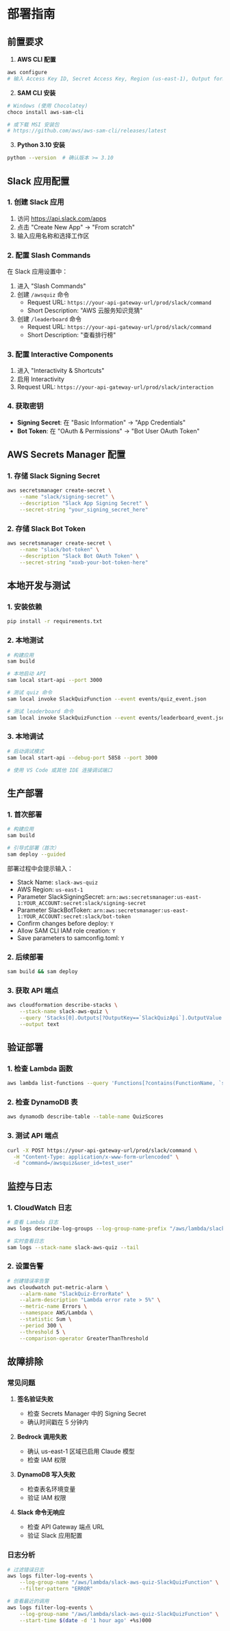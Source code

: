 # 部署指南

## 前置要求

1. **AWS CLI 配置**
```bash
aws configure
# 输入 Access Key ID, Secret Access Key, Region (us-east-1), Output format (json)
```

2. **SAM CLI 安装**
```bash
# Windows (使用 Chocolatey)
choco install aws-sam-cli

# 或下载 MSI 安装包
# https://github.com/aws/aws-sam-cli/releases/latest
```

3. **Python 3.10 安装**
```bash
python --version  # 确认版本 >= 3.10
```

## Slack 应用配置

### 1. 创建 Slack 应用
1. 访问 https://api.slack.com/apps
2. 点击 "Create New App" → "From scratch"
3. 输入应用名称和选择工作区

### 2. 配置 Slash Commands
在 Slack 应用设置中：
1. 进入 "Slash Commands"
2. 创建 `/awsquiz` 命令
   - Request URL: `https://your-api-gateway-url/prod/slack/command`
   - Short Description: "AWS 云服务知识竞猜"
3. 创建 `/leaderboard` 命令
   - Request URL: `https://your-api-gateway-url/prod/slack/command`
   - Short Description: "查看排行榜"

### 3. 配置 Interactive Components
1. 进入 "Interactivity & Shortcuts"
2. 启用 Interactivity
3. Request URL: `https://your-api-gateway-url/prod/slack/interaction`

### 4. 获取密钥
- **Signing Secret**: 在 "Basic Information" → "App Credentials"
- **Bot Token**: 在 "OAuth & Permissions" → "Bot User OAuth Token"

## AWS Secrets Manager 配置

### 1. 存储 Slack Signing Secret
```bash
aws secretsmanager create-secret \
    --name "slack/signing-secret" \
    --description "Slack App Signing Secret" \
    --secret-string "your_signing_secret_here"
```

### 2. 存储 Slack Bot Token
```bash
aws secretsmanager create-secret \
    --name "slack/bot-token" \
    --description "Slack Bot OAuth Token" \
    --secret-string "xoxb-your-bot-token-here"
```

## 本地开发与测试

### 1. 安装依赖
```bash
pip install -r requirements.txt
```

### 2. 本地测试
```bash
# 构建应用
sam build

# 本地启动 API
sam local start-api --port 3000

# 测试 quiz 命令
sam local invoke SlackQuizFunction --event events/quiz_event.json

# 测试 leaderboard 命令  
sam local invoke SlackQuizFunction --event events/leaderboard_event.json
```

### 3. 本地调试
```bash
# 启动调试模式
sam local start-api --debug-port 5858 --port 3000

# 使用 VS Code 或其他 IDE 连接调试端口
```

## 生产部署

### 1. 首次部署
```bash
# 构建应用
sam build

# 引导式部署（首次）
sam deploy --guided
```

部署过程中会提示输入：
- Stack Name: `slack-aws-quiz`
- AWS Region: `us-east-1`
- Parameter SlackSigningSecret: `arn:aws:secretsmanager:us-east-1:YOUR_ACCOUNT:secret:slack/signing-secret`
- Parameter SlackBotToken: `arn:aws:secretsmanager:us-east-1:YOUR_ACCOUNT:secret:slack/bot-token`
- Confirm changes before deploy: `Y`
- Allow SAM CLI IAM role creation: `Y`
- Save parameters to samconfig.toml: `Y`

### 2. 后续部署
```bash
sam build && sam deploy
```

### 3. 获取 API 端点
```bash
aws cloudformation describe-stacks \
    --stack-name slack-aws-quiz \
    --query 'Stacks[0].Outputs[?OutputKey==`SlackQuizApi`].OutputValue' \
    --output text
```

## 验证部署

### 1. 检查 Lambda 函数
```bash
aws lambda list-functions --query 'Functions[?contains(FunctionName, `slack-aws-quiz`)]'
```

### 2. 检查 DynamoDB 表
```bash
aws dynamodb describe-table --table-name QuizScores
```

### 3. 测试 API 端点
```bash
curl -X POST https://your-api-gateway-url/prod/slack/command \
  -H "Content-Type: application/x-www-form-urlencoded" \
  -d "command=/awsquiz&user_id=test_user"
```

## 监控与日志

### 1. CloudWatch 日志
```bash
# 查看 Lambda 日志
aws logs describe-log-groups --log-group-name-prefix "/aws/lambda/slack-aws-quiz"

# 实时查看日志
sam logs --stack-name slack-aws-quiz --tail
```

### 2. 设置告警
```bash
# 创建错误率告警
aws cloudwatch put-metric-alarm \
    --alarm-name "SlackQuiz-ErrorRate" \
    --alarm-description "Lambda error rate > 5%" \
    --metric-name Errors \
    --namespace AWS/Lambda \
    --statistic Sum \
    --period 300 \
    --threshold 5 \
    --comparison-operator GreaterThanThreshold
```

## 故障排除

### 常见问题

1. **签名验证失败**
   - 检查 Secrets Manager 中的 Signing Secret
   - 确认时间戳在 5 分钟内

2. **Bedrock 调用失败**
   - 确认 us-east-1 区域已启用 Claude 模型
   - 检查 IAM 权限

3. **DynamoDB 写入失败**
   - 检查表名环境变量
   - 验证 IAM 权限

4. **Slack 命令无响应**
   - 检查 API Gateway 端点 URL
   - 验证 Slack 应用配置

### 日志分析
```bash
# 过滤错误日志
aws logs filter-log-events \
    --log-group-name "/aws/lambda/slack-aws-quiz-SlackQuizFunction" \
    --filter-pattern "ERROR"

# 查看最近的调用
aws logs filter-log-events \
    --log-group-name "/aws/lambda/slack-aws-quiz-SlackQuizFunction" \
    --start-time $(date -d '1 hour ago' +%s)000
```